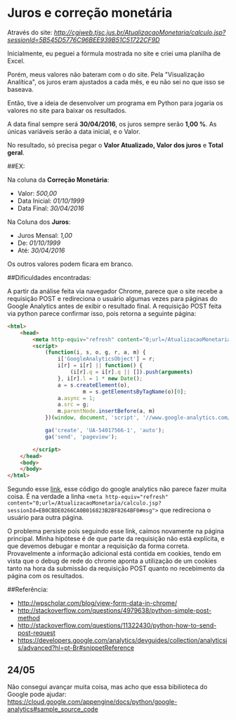# Juros e correção monetária

Através do site: *http://cgjweb.tjsc.jus.br/AtualizacaoMonetaria/calculo.jsp?sessionId=5B545D5776C96BEE939B51C51722CF9D*


Inicialmente, eu peguei a fórmula mostrada no site e criei uma planilha de Excel.

Porém, meus valores não bateram com o do site. Pela "Visualização Analítica", os juros eram ajustados a cada mês, e eu não sei no que isso se baseava.

Então, tive a ideia de desenvolver um programa em Python para jogaria os valores no site para baixar os resultados.

A data final sempre será **30/04/2016**, os juros sempre serão **1,00 %**. As únicas variáveis serão a data inicial, e o Valor.

No resultado, só precisa pegar o **Valor Atualizado, Valor dos juros** e **Total geral**.

##EX:

Na coluna da **Correção Monetária**:
  - Valor: *500,00*
  - Data Inicial: *01/10/1999*
  - Data Final: *30/04/2016*

Na Coluna dos **Juros**:
  - Juros Mensal: *1,00*
  - De: *01/10/1999*
  - Até: *30/04/2016*

Os outros valores podem ficara em branco.

##Dificuldades encontradas:

A partir da análise feita via navegador Chrome, parece que o site recebe a requisição POST e redireciona o usuário algumas vezes para páginas do Google Analytics antes de exibir o resultado final. A requisição POST feita via python parece confirmar isso, pois retorna a seguinte página: 

```html
<html>
    <head>
        <meta http-equiv="refresh" content="0;url=/AtualizacaoMonetaria/calculo.jsp?sessionId=EB0CBDE0266CA0B016823B2BF8264BF0#msg">
        <script>
            (function(i, s, o, g, r, a, m) {
                i['GoogleAnalyticsObject'] = r;
                i[r] = i[r] || function() {
                    (i[r].q = i[r].q || []).push(arguments)
                }, i[r].l = 1 * new Date();
                a = s.createElement(o),
                        m = s.getElementsByTagName(o)[0];
                a.async = 1;
                a.src = g;
                m.parentNode.insertBefore(a, m)
            })(window, document, 'script', '//www.google-analytics.com/analytics.js', 'ga');

            ga('create', 'UA-54017566-1', 'auto');
            ga('send', 'pageview');

        </script>
    </head>
    <body>
    </body>
</html>
```

Segundo esse [link](https://developers.google.com/analytics/devguides/collection/analyticsjs/advanced?hl=pt-Br#snippetReference), esse código do google analytics não parece fazer muita coisa.
É na verdade a linha `<meta http-equiv="refresh" content="0;url=/AtualizacaoMonetaria/calculo.jsp?sessionId=EB0CBDE0266CA0B016823B2BF8264BF0#msg">` que redireciona o usuário para outra página.

O problema persiste pois seguindo esse link, caímos novamente na página principal. Minha hipótese é de que parte da requisição não está explícita, e que devemos debugar e montar a requisição da forma correta.
Provavelmente a informação adicional está contida em cookies, tendo em vista que o debug de rede do chrome aponta a utilização de um cookies tanto na hora da submissão da requisição POST quanto no recebimento da página com os resultados.

##Referência:

- http://wpscholar.com/blog/view-form-data-in-chrome/
- http://stackoverflow.com/questions/4979638/python-simple-post-method
- http://stackoverflow.com/questions/11322430/python-how-to-send-post-request
- https://developers.google.com/analytics/devguides/collection/analyticsjs/advanced?hl=pt-Br#snippetReference

## 24/05
Não consegui avançar muita coisa, mas acho que essa bibilioteca do Google pode ajudar:
https://cloud.google.com/appengine/docs/python/google-analytics#sample_source_code
